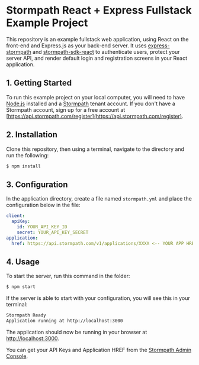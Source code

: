 # Stormpath React + Express Fullstack Example Project

This repository is an example fullstack web application, using React on the
front-end and Express.js as your back-end server.  It uses [express-stormpath][]
and [stormpath-sdk-react][] to authenticate users, protect your server API,
and render default login and registration screens in your React application.

## 1. Getting Started

To run this example project on your local computer, you will need to have
[Node.js][] installed and a [Stormpath][] tenant account.
If you don't have a Stormpath account, sign up for a free account at [https://api.stormpath.com/register](https://api.stormpath.com/register).

## 2. Installation

Clone this repository, then using a terminal, navigate to the directory and run the following:

```bash
$ npm install
```

## 3. Configuration

In the application directory, create a file named `stormpath.yml` and
place the configuration below in the file:

```yaml
client:
  apiKey:
    id: YOUR_API_KEY_ID
    secret: YOUR_API_KEY_SECRET
application:
  href: https://api.stormpath.com/v1/applications/XXXX <-- YOUR APP HREF
```

## 4. Usage

To start the server, run this command in the folder:

```bash
$ npm start
```

If the server is able to start with your configuration, you will see this in
your terminal:

```bash
Stormpath Ready
Application running at http://localhost:3000
```

The application should now be running in your browser at [http://localhost:3000](http://localhost:3000).

You can get your API Keys and Application HREF from the
[Stormpath Admin Console][].

[Node.js]: https://nodejs.org
[Stormpath]: https://stormpath.com
[Stormpath Admin Console]: https://api.stormpath.com
[stormpath-sdk-react]: https://github.com/stormpath/stormpath-sdk-react
[express-stormpath]: https://github.com/stormpath/express-stormpath